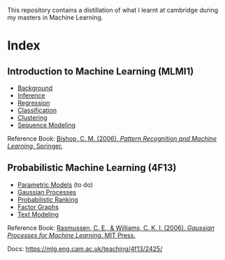 This repository contains a distillation of what I learnt at cambridge during my masters in Machine Learning. 
# Index 

## Introduction to Machine Learning (MLMI1)

- [Background](MLMI1/0-prob-background.md)
- [Inference](MLMI1/1-inference.md)
- [Regression](MLMI1/2-regression.md)
- [Classification](MLMI1/3-classification.md)
- [Clustering](MLMI1/4-clustering.md)
- [Sequence Modeling](MLMI1/5-sequence-modeling.md)

Reference Book: [Bishop, C. M. (2006). _Pattern Recognition and Machine Learning_. Springer.](https://www.microsoft.com/en-us/research/uploads/prod/2006/01/Bishop-Pattern-Recognition-and-Machine-Learning-2006.pdf)

## Probabilistic Machine Learning (4F13)

- [Parametric Models](#) (to do)
- [Gaussian Processes](4F13/2-gaussian-processes.md)
- [Probabilistic Ranking](4F13/3-probabilistic-ranking.md)
- [Factor Graphs](4F13/4-factor-graphs.md)
- [Text Modeling](4F13/5-text-modeling.md)

Reference Book: [Rasmussen, C. E., & Williams, C. K. I. (2006). _Gaussian Processes for Machine Learning_. MIT Press.](https://gaussianprocess.org/gpml/)

Docs: https://mlg.eng.cam.ac.uk/teaching/4f13/2425/
